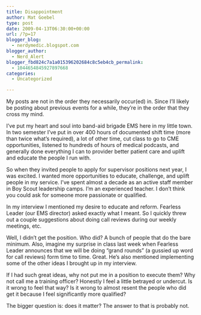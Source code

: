 ```yaml
---
title: Disappointment
author: Mat Goebel
type: post
date: 2009-04-13T06:30:00+00:00
url: /?p=17
blogger_blog:
  - nerdymedic.blogspot.com
blogger_author:
  - Nerd_Alert
blogger_fbd824c7a1a015396202684c8c5eb4cb_permalink:
  - 1044654845927897668
categories:
  - Uncategorized

---
```

My posts are not in the order they necessarily occur(ed) in. Since I&#8217;ll likely be posting about previous events for a while, they&#8217;re in the order that they cross my mind.

I&#8217;ve put my heart and soul into band-aid brigade EMS here in my little town. In two semester I&#8217;ve put in over 400 hours of documented shift time (more than twice what&#8217;s required), a lot of other time, cut class to go to CME opportunities, listened to hundreds of hours of medical podcasts, and generally done everything I can to provider better patient care and uplift and educate the people I run with.

So when they invited people to apply for supervisor positions next year, I was excited. I wanted more opportunities to educate, challenge, and uplift people in my service. I&#8217;ve spent almost a decade as an active staff member in Boy Scout leadership camps. I&#8217;m an experienced teacher. I don&#8217;t think you could ask for someone more passionate or qualified.

In my interview I mentioned my desire to educate and reform. Fearless Leader (our EMS director) asked exactly what I meant. So I quickly threw out a couple suggestions about doing call reviews during our weekly meetings, etc.

Well, I didn&#8217;t get the position. Who did? A bunch of people that do the bare minimum. Also, imagine my surprise in class last week when Fearless Leader announces that we will be doing &#8220;grand rounds&#8221; (a gussied up word for call reviews) form time to time. Great. He&#8217;s also mentioned implementing some of the other ideas I brought up in my interview.

If I had such great ideas, why not put me in a position to execute them? Why not call me a training officer? Honestly I feel a little betrayed or undercut. Is it wrong to feel that way? Is it wrong to almost resent the people who did get it because I feel significantly more qualified?

The bigger question is: does it matter? The answer to that is probably not.